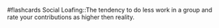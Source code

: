 #flashcards 
Social Loafing::The tendency to do less work in a group and rate your contributions as higher then reality.
<!--SR:!2023-11-08,3,250-->